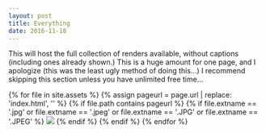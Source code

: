 ```yaml
---
layout: post
title: Everything
date: 2016-11-18
---
```

This will host the full collection of renders available, without captions (including ones already shown.) This is a huge amount for one page, and I apologize (this was the least ugly method of doing this...) I recommend skipping this section unless you have unlimited free time...

{% for file in site.assets %}
  {% assign pageurl = page.url | replace: 'index.html', '' %}
  {% if file.path contains pageurl %}
    {% if file.extname == '.jpg' or file.extname == '.jpeg' or file.extname == '.JPG' or file.extname == '.JPEG' %}
    <img src="{{ file.path }}" />
    {% endif %}
  {% endif %}
{% endfor %}
